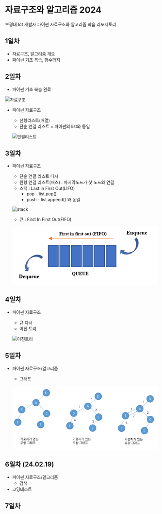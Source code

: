 # 자료구조와 알고리즘 2024
부경대 Iot 개발자 파이썬 자료구조와 알고리즘 학습 리포지토리

## 1일차
- 자료구조, 알고리즘 개요
- 파이썬 기초 복습, 함수까지

## 2일차
- 파이썬 기초 복습 완료

![자료구조](https://t1.daumcdn.net/cfile/tistory/23202B4C53FDC5600C)

- 파이썬 자료구조
    - 선형리스트(배열)
    - 단순 연결 리스트 = 파이썬의 list와 동일

    ![연결리스트](https://upload.wikimedia.org/wikipedia/commons/9/9c/Single_linked_list.png)

## 3일차
- 파이썬 자료구조
    - 단순 연결 리스트 다시
    - 원형 연결 리스트(패스) : 마지막노드가 첫 노드와 연결
    - 스택 : Last in First Out(LIFO)
        - pop - list.pop()
        - push - list.append() 와 동일

    ![stack](https://cs.lmu.edu/~ray/images/stack.gif)

    - 큐 : First In First Out(FIFO)

    ![queue](https://raw.githubusercontent.com/MsgIsJmt/ds-and-alglorithm-2024/main/images/queue.png)


## 4일차
- 파이썬 자료구조
    - 큐 다시
    - 이진 트리

    ![이진트리](https://kahee.github.io//assets/post_img/tree3.png)

## 5일차
- 파이썬 자료구조/알고리즘
    - 그래프

    ![그래프개념](https://raw.githubusercontent.com/MsgIsJmt/ds-and-alglorithm-2024/main/images/graph02.png)

## 6일차 (24.02.19)
- 파이썬 자료구조/알고리즘
    - 검색
- 코딩테스트

## 7일차







